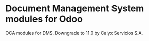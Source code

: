 
Document Management System modules for Odoo
===========================================

OCA modules for DMS.
Downgrade to 11.0 by Calyx Servicios S.A.
